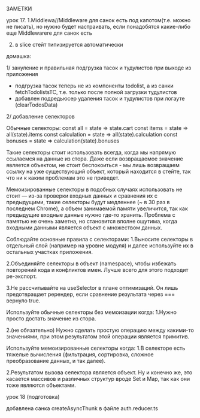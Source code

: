 ЗАМЕТКИ

урок 17.
1.Middlewa//Middleware для санок есть
под капотом(т.е. можно не писать), но нужно будет настраивать, если понадобятся какие-либо еще Middlewarere для санок
есть

2. в slice стейт типизируется автоматически

домашка:

1/ зануление и правильная подгрузка тасок и тудулистов при выходе из приложения

* подгрузка тасок теперь не из компоненты todolist, а из санки fetchTodolistsTC, т.е. только после полной загрузки
  тудулистов
* добавлен подредьюсер удаления тасок и тудулистов при логауте (clearTodosData)

2/ добавление селекторов

Обычные селекторы:
const all = state => state.cart
const items = state => all(state).items
const calculation = state => all(state).calculation
const bonuses = state => calculation(state).bonuses

Такие селекторы стоит использовать всегда, когда мы напрямую ссылаемся на данные из стора. Даже если возвращаемое
значение является объектом, не стоит беспокоиться - мы лишь возвращаем ссылку на уже существующий объект, который
находится в стейте, так что ни к каким проблемам это не приведет.

Мемоизированные селекторы в подобных случаях использовать не стоит — из-за проверки входных данных и сравнения их с
предыдущими, такие селекторы будут медленнее (~ в 30 раз в последнем Chrome), а объем занимаемой памяти увеличится, так
как предыдущие входные данные нужно где-то хранить. Проблема с памятью не очень заметна, но становится вполне ощутима,
когда входными данными является объект с множеством данных.

Соблюдайте основные правила с селекторами:
1.Выносите селекторы в отдельный слой (например на уровне модуля) и далее используйте их в остальных участках
приложения.

2.Объединяйте селекторы в объект (namespace), чтобы избежать повторений кода и конфликтов имен. Лучше всего для этого
подходит ре-экспорт.

3.Не рассчитывайте на useSelector в плане оптимизаций. Он лишь предотвращает ререндер, если сравнение результата через
=== вернуло true.

Используйте обычные селекторы без мемоизации когда:
1.Нужно просто достать значение из стора.

2.(не обязательно) Нужно сделать простую операцию между какими-то значениями, при этом результатом этой операции
является
примитив.

Используйте мемоизированные селекторы когда:
1.В селекторе есть тяжелые вычисления (фильтрация, сортировка, сложное преобразование данных, и так далее).

2.Результатом вызова селектора является объект. Ну и конечно же, это касается массивов и различных структур вроде Set и
Map, так как они тоже являются объектами.



урок 18 (подготовка)

добавлена санка createAsyncThunk в файле auth.reducer.ts